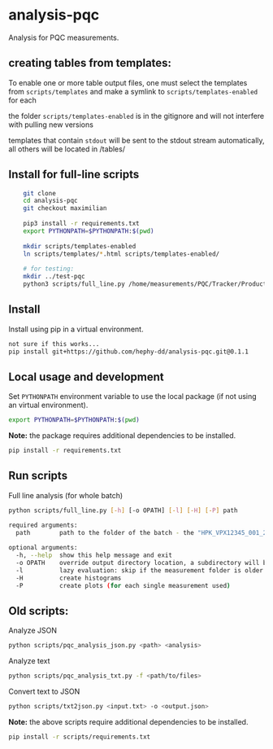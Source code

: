 # analysis-pqc

Analysis for PQC measurements.

## creating tables from templates:

To enable one or more table output files, one must select the templates from ```scripts/templates``` and make a symlink to ```scripts/templates-enabled``` for each

the folder ```scripts/templates-enabled``` is in the gitignore and will not interfere with pulling new versions

templates that contain ```stdout``` will be sent to the stdout stream automatically, all others will be located in <outputdir>/tables/ 


## Install for full-line scripts


```bash
    git clone
    cd analysis-pqc
    git checkout maximilian
    
    pip3 install -r requirements.txt
    export PYTHONPATH=$PYTHONPATH:$(pwd)
    
    mkdir scripts/templates-enabled
    ln scripts/templates/*.html scripts/templates-enabled/
    
    # for testing:
    mkdir ../test-pqc
    python3 scripts/full_line.py /home/measurements/PQC/Tracker/Production/Data/VPX35953/ -P -o ../test-pqc
```


## Install

Install using pip in a virtual environment.

```bash
not sure if this works...
pip install git+https://github.com/hephy-dd/analysis-pqc.git@0.1.1
```

## Local usage and development

Set `PYTHONPATH` environment variable to use the local package (if not using an virtual environment).

```bash
export PYTHONPATH=$PYTHONPATH:$(pwd)
```

**Note:** the package requires additional dependencies to be installed.

```bash
pip install -r requirements.txt
```

## Run scripts

Full line analysis (for whole batch)
```bash
python scripts/full_line.py [-h] [-o OPATH] [-l] [-H] [-P] path
```
```bash
required arguments:
  path        path to the folder of the batch - the "HPK_VPX12345_001_2-S_HM_WR" folders should be in this dir
  
optional arguments:
  -h, --help  show this help message and exit
  -o OPATH    override output directory location, a subdirectory will be created there: OPATH/analysis_<batch-name>/
  -l          lazy evaluation: skip if the measurement folder is older than analysis folder
  -H          create histograms
  -P          create plots (for each single measurement used)
```

## Old scripts:

Analyze JSON
```bash
python scripts/pqc_analysis_json.py <path> <analysis>
```

Analyze text
```bash
python scripts/pqc_analysis_txt.py -f <path/to/files>
```

Convert text to JSON
```bash
python scripts/txt2json.py <input.txt> -o <output.json>
```

**Note:** the above scripts require additional dependencies to be installed.

```bash
pip install -r scripts/requirements.txt
```
